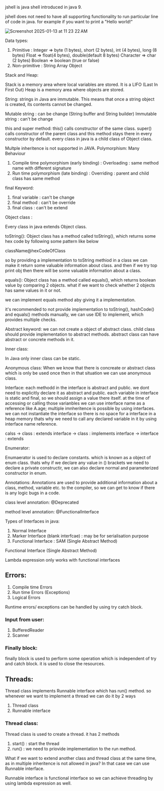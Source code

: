 jshell is java shell introduced in java 9.

jshell does not need to have all supporting functionality to run particular line of code in java. for example if you want to print a "Hello world!"

![Screenshot 2025-01-13 at 11 23 22 AM](https://github.com/user-attachments/assets/b4397928-3a10-49f4-bf19-b1c5c3d6fcb7)

Data types:

1. Primitive : 
Integer => byte (1 bytes), short (2 bytes), int (4 bytes), long (8 bytes)
Float => float(4 bytes), double(default 8 bytes)
Character => char (2 bytes)
Boolean => boolean (true or false)
2. Non-primitive :
String
Array
Object

 
Stack and Heap:

Stack is a memory area where local variables are stored. It is a LIFO (Last In First Out)
Heap is a memory area where objects are stored.

String: strings in Java are immutable. This means that once a string object is created, its contents cannot be changed.

Mutable string : can be change (String buffer and String builder)
Immutable string : can't be change

this and super method: 
this() calls constructor of the same class.
super() calls constructor of the parent class and this method stays there in every constructor by default. every class in java is a child class of Object class. 

Multple inheritence is not supported in JAVA.
Polymorphism: Many Behaviour
1. Compile time polymorphism (early binding) : Overloading : same method name with different signature
2. Run time polymorphism (late binding) : Overriding : parent and child class has same method


final Keyword:
1. final variable : can't be change
2. final method : can't be override
3. final class : can't be extend

Object class :

Every class in java extends Object class. 

toString():
Object class has a method called toString(), which returns some hex code by following some pattern like below

className@hexCodeOfClass

so by providing a implementation to toString methiod in a class we can make it return some valuable information about class. and then if we try top print obj then there will be some valuable information about a class.


equals():
Object class has a method called equals(), which returns boolean value by comparing 2 objects.
what if we want to check whether 2 objects has same values in it or not.

we can implement equals method aby giving it a implementation.

it's recommended to not provide implementation to toString(), hashCode() and equals() methods manually, we can use IDE to implement, which provides multiple checks.



Abstract keyword:
we can not create a object of abstract class.
child class should provide implementation to abstract methods.
abstract class can have abstract or concrete methods in it.


Inner class:

In Java only inner class can be static.

Anonymous class:
When we know that there is concreate or abstract class which is only be used once then in that situation we can use anonymous class.

 Interface:
 each methodd in the interface is abstract and public. we dont need to explicitly declare it as abstract and public.
 each variable in interface is static and final, so we should assign a value there itself.
 at the time of accessing or calling those varianbles we can use interface name as a reference like A.age;
 multiple imnheritence is possible by using interfaces.
we can not instantiate the interface so there is no space for a interface in a heap memory thats why we need to call any declared variable in it by using interface name reference.


calss -> class : extends
interface -> class : implements
interface -> interface : extends



Enumerator:

Enumaerator is used to declare constants. which is known as a object of enum class.
thats why if we declare any value in () brackets we need to declare a private constructir, we can also declare normal and parameterized constructor in enum.

Annotations:
Annotations are used to provide additional information about a class, method, variable etc. to the compiler, so we can get to know if there is any logic bugs in a code.

class level annotation:
@Deprecated

method level annotation:
@FunctionalInterface


Types of Interfaces in java:

1. Normal Interface
2. Marker Interface (blank interfcae) : may be for serialisation purpose
3. Functional Interface : SAM (Single Abstract Method)

Functional Interface (Single Abstract Method)

Lambda expression only works with functional interfaces


## Errors:
1. Compile time Errors
2. Run time Errors (Exceptions)
3. Logical Errors


Runtime errors/ exceptions can be handled by using try catch block.



### Input from user:
1. BufferedReader
2. Scanner

### Finally block:
finally block is used to perform some operation which is independent of try and catch block. it is used to close the resources.

## Threads:
Thread class implements Runnable interface which has run() method.
so whenever we want to implement a thread we can do it by 2 ways

1. Thread class
2. Runnable interface

### Thread class:
Thread class is used to create a thread. it has 2 methods
1. start() : start the thread
2. run() : we need to priovide implementation to the run method.

What if we want to extend another class and thread class at the same time, as in multiple inheritence is not allowed in java?
In that case we can use Runnable interface.


Runnable interface is functional interface so we can achieve threading by using lambda expression as well.